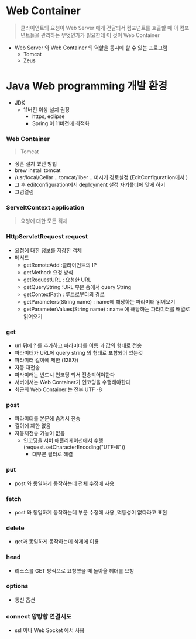 # Web Container
> 클라이언트의 요청이 Web Server 에게 전달되서 컴포넌트를 호출할 때 이 컴포넌트들을 관리하는 무엇인가가 필요한데 이 것이 Web Container 
- Web Server 와 Web Container 의 역할을 동시에 할 수 있는 프로그램 
  - Tomcat  
  - Zeus 

# Java Web programming 개발 환경 
- JDK 
  - 11버전 이상 설치 권장 
    - https, eclipse 
    - Spring 이 11버전에 최적화 

### Web Container 
> Tomcat  
- 정훈 설치 했던 방법 
- brew install tomcat 
- /usr/local/Cellar .. tomcat/liber .. 머시기 경로설정 (EditConfiguratiion에서 )
- 그 후 editconfiguration에서 deployment 설정 자기폴더에 맞게 하기 
- 그럼열림 


### ServeltContext application 
> 요청에 대한 모든 객체 

### HttpServletRequest request
- 요청에 대한 정보를 저장한 객체 
- 메서드 
  - getRemoteAdd :클라이언트의 IP
  - getMethod: 요청 방식
  - getRequestURL : 요청한 URL
  - getQueryString :URL 부분 중에서 query String
  - getContextPath : 루트로부터의 경로 
  - getParameters(String name) : name에 해당하는 파라미터 읽어오기 
  - getParameterValues(String name) : name 에 해당하는 파라미터를 배열로 읽어오기 


### get
- url 뒤에 ? 를 추가하고 파라미터를 이름 과 값의 형태로 전송 
- 파라미터가 URL에 query string 의 형태로 포함되어 있는것 
- 파라미터 길이에 제한 (128자)
- 자동 재전송
- 파라미터는 반드시 인코딩 되서 전송되어야한다 
- 서버에서는 Web Container가 인코딩을 수행해야한다 
- 최근의 Web Container 는 전부 UTF -8


### post 
- 파라미터를 본문에 숨겨서 전송
- 길이에 제한 없음
- 자동재전송 기능이 없음 
  - 인코딩을 서버 애플리케이션에서 수행 (request.setCharacterEncoding("UTF-8")) 
    - 대부분 필터로 해결 

### put 
- post 와 동일하게 동작하는데 전체 수정에 사용

### fetch
- post 와 동일하게 동작하는데 부분 수정에 사용 ,멱등성이 없다라고 표현

### delete
- get과 동일하게 동작하는데 삭제에 이용 

### head
- 리소스를 GET 방식으로 요청했을 때 돌아올 헤더를 요청 

### options
- 통신 옵션 

### connect 양방향 연결시도 
- ssl 이나 Web Socket 에서 사용 